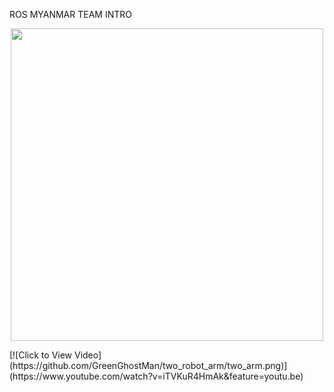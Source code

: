 ROS MYANMAR TEAM
INTRO

<p align="center">
  <img src="https://github.com/GreenGhostMan/two_robot_arm/two_arm.png" width="500"/>
</p>
[![Click to View Video](https://github.com/GreenGhostMan/two_robot_arm/two_arm.png)](https://www.youtube.com/watch?v=iTVKuR4HmAk&feature=youtu.be)
